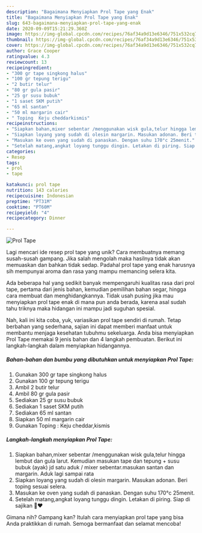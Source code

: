 ```yaml
---
description: "Bagaimana Menyiapkan Prol Tape yang Enak"
title: "Bagaimana Menyiapkan Prol Tape yang Enak"
slug: 643-bagaimana-menyiapkan-prol-tape-yang-enak
date: 2020-09-09T15:21:29.360Z
image: https://img-global.cpcdn.com/recipes/76af34a9d13e6346/751x532cq70/prol-tape-foto-resep-utama.jpg
thumbnail: https://img-global.cpcdn.com/recipes/76af34a9d13e6346/751x532cq70/prol-tape-foto-resep-utama.jpg
cover: https://img-global.cpcdn.com/recipes/76af34a9d13e6346/751x532cq70/prol-tape-foto-resep-utama.jpg
author: Grace Cooper
ratingvalue: 4.3
reviewcount: 13
recipeingredient:
- "300 gr tape singkong halus"
- "100 gr tepung terigu"
- "2 butir telur"
- "80 gr gula pasir"
- "25 gr susu bubuk"
- "1 saset SKM putih"
- "65 ml santan"
- "50 ml margarin cair"
- " Toping  Keju cheddarkismis"
recipeinstructions:
- "Siapkan bahan,mixer sebentar /menggunakan wisk gula,telur hingga lembut dan gula larut. Kemudian masukan tape dan tepung + susu bubuk (ayak) jd satu aduk / mixer sebentar.masukan santan dan margarin. Aduk lagi sampai rata"
- "Siapkan loyang yang sudah di olesin margarin. Masukan adonan. Beri toping sesuai selera."
- "Masukan ke oven yang sudah di panaskan. Dengan suhu 170°c 25menit."
- "Setelah matang,angkat loyang tunggu dingin. Letakan di piring. Siap di sajikan 🥮❤️"
categories:
- Resep
tags:
- prol
- tape

katakunci: prol tape 
nutrition: 143 calories
recipecuisine: Indonesian
preptime: "PT31M"
cooktime: "PT60M"
recipeyield: "4"
recipecategory: Dinner

---
```



![Prol Tape](https://img-global.cpcdn.com/recipes/76af34a9d13e6346/751x532cq70/prol-tape-foto-resep-utama.jpg)

Lagi mencari ide resep prol tape yang unik? Cara membuatnya memang susah-susah gampang. Jika salah mengolah maka hasilnya tidak akan memuaskan dan bahkan tidak sedap. Padahal prol tape yang enak harusnya sih mempunyai aroma dan rasa yang mampu memancing selera kita.

Ada beberapa hal yang sedikit banyak mempengaruhi kualitas rasa dari prol tape, pertama dari jenis bahan, kemudian pemilihan bahan segar, hingga cara membuat dan menghidangkannya. Tidak usah pusing jika mau menyiapkan prol tape enak di mana pun anda berada, karena asal sudah tahu triknya maka hidangan ini mampu jadi suguhan spesial.




Nah, kali ini kita coba, yuk, variasikan prol tape sendiri di rumah. Tetap berbahan yang sederhana, sajian ini dapat memberi manfaat untuk membantu menjaga kesehatan tubuhmu sekeluarga. Anda bisa menyiapkan Prol Tape memakai 9 jenis bahan dan 4 langkah pembuatan. Berikut ini langkah-langkah dalam menyiapkan hidangannya.

<!--inarticleads1-->

##### Bahan-bahan dan bumbu yang dibutuhkan untuk menyiapkan Prol Tape:

1. Gunakan 300 gr tape singkong halus
1. Gunakan 100 gr tepung terigu
1. Ambil 2 butir telur
1. Ambil 80 gr gula pasir
1. Sediakan 25 gr susu bubuk
1. Sediakan 1 saset SKM putih
1. Sediakan 65 ml santan
1. Siapkan 50 ml margarin cair
1. Gunakan  Toping : Keju cheddar,kismis




<!--inarticleads2-->

##### Langkah-langkah menyiapkan Prol Tape:

1. Siapkan bahan,mixer sebentar /menggunakan wisk gula,telur hingga lembut dan gula larut. Kemudian masukan tape dan tepung + susu bubuk (ayak) jd satu aduk / mixer sebentar.masukan santan dan margarin. Aduk lagi sampai rata
1. Siapkan loyang yang sudah di olesin margarin. Masukan adonan. Beri toping sesuai selera.
1. Masukan ke oven yang sudah di panaskan. Dengan suhu 170°c 25menit.
1. Setelah matang,angkat loyang tunggu dingin. Letakan di piring. Siap di sajikan 🥮❤️




Gimana nih? Gampang kan? Itulah cara menyiapkan prol tape yang bisa Anda praktikkan di rumah. Semoga bermanfaat dan selamat mencoba!
